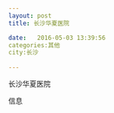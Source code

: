 ```yaml
--- 
layout: post 
title: 长沙华夏医院

date:   2016-05-03 13:39:56 
categories:其他  
city:长沙
  
--- 
```

   
长沙华夏医院

信息

